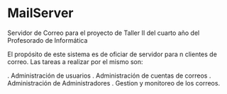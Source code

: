 # MailServer
Servidor de Correo para el proyecto de Taller II del cuarto año del Profesorado de Informática

El propósito de este sistema es de oficiar de servidor para n clientes de correo.
Las tareas a realizar por el mismo son:

. Administración de usuarios
. Administración de cuentas de correos
. Administración de Administradores
. Gestion y monitoreo de los correos.
